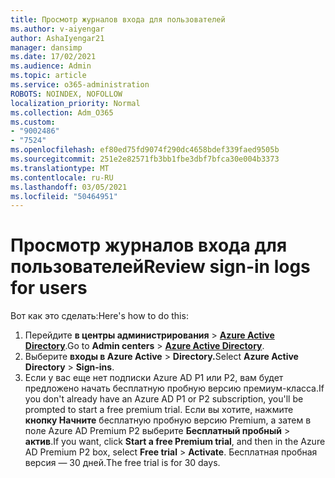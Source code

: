 ```yaml
---
title: Просмотр журналов входа для пользователей
ms.author: v-aiyengar
author: AshaIyengar21
manager: dansimp
ms.date: 17/02/2021
ms.audience: Admin
ms.topic: article
ms.service: o365-administration
ROBOTS: NOINDEX, NOFOLLOW
localization_priority: Normal
ms.collection: Adm_O365
ms.custom:
- "9002486"
- "7524"
ms.openlocfilehash: ef80ed75fd9074f290dc4658bdef339faed9505b
ms.sourcegitcommit: 251e2e82571fb3bb1fbe3dbf7bfca30e004b3373
ms.translationtype: MT
ms.contentlocale: ru-RU
ms.lasthandoff: 03/05/2021
ms.locfileid: "50464951"
---
```

# <a name="review-sign-in-logs-for-users"></a><span data-ttu-id="f6934-102">Просмотр журналов входа для пользователей</span><span class="sxs-lookup"><span data-stu-id="f6934-102">Review sign-in logs for users</span></span>

<span data-ttu-id="f6934-103">Вот как это сделать:</span><span class="sxs-lookup"><span data-stu-id="f6934-103">Here's how to do this:</span></span>

1. <span data-ttu-id="f6934-104">Перейдите **в центры администрирования**  >  **[Azure Active Directory](https://go.microsoft.com/fwlink/p/?linkid=2067268)**.</span><span class="sxs-lookup"><span data-stu-id="f6934-104">Go to **Admin centers** > **[Azure Active Directory](https://go.microsoft.com/fwlink/p/?linkid=2067268)**.</span></span>
1. <span data-ttu-id="f6934-105">Выберите **входы в Azure Active**  >  **Directory.**</span><span class="sxs-lookup"><span data-stu-id="f6934-105">Select **Azure Active Directory** > **Sign-ins**.</span></span>
1. <span data-ttu-id="f6934-106">Если у вас еще нет подписки Azure AD P1 или P2, вам будет предложено начать бесплатную пробную версию премиум-класса.</span><span class="sxs-lookup"><span data-stu-id="f6934-106">If you don't already have an Azure AD P1 or P2 subscription, you'll be prompted to start a free premium trial.</span></span> <span data-ttu-id="f6934-107">Если вы хотите, нажмите **кнопку Начните** бесплатную пробную версию Premium, а затем в поле Azure AD Premium P2 выберите **Бесплатный пробный**  >  **актив**.</span><span class="sxs-lookup"><span data-stu-id="f6934-107">If you want, click **Start a free Premium trial**, and then in the Azure AD Premium P2 box, select **Free trial** > **Activate**.</span></span> <span data-ttu-id="f6934-108">Бесплатная пробная версия — 30 дней.</span><span class="sxs-lookup"><span data-stu-id="f6934-108">The free trial is for 30 days.</span></span>